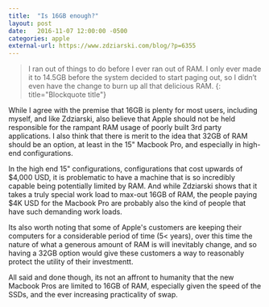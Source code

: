 ```yaml
---
title:  "Is 16GB enough?"
layout: post
date:   2016-11-07 12:00:00 -0500
categories: apple
external-url: https://www.zdziarski.com/blog/?p=6355
---
```


>I ran out of things to do before I ever ran out of RAM. I only ever made it to 14.5GB before the system decided to start paging out, so I didn’t even have the change to burn up all that delicious RAM.
{: title="Blockquote title"}

While I agree with the premise that 16GB is plenty for most users, including myself, and like Zdziarski, also believe that Apple should not be held responsible for the rampant RAM usage of poorly built 3rd party applications. I also think that there is merit to the idea that 32GB of RAM should be an option, at least in the 15" Macbook Pro, and especially in high-end configurations. 

In the high end 15" configurations, configurations that cost upwards of $4,000 USD, it is problematic to have a machine that is so incredibly capable being potentially limited by RAM. And while Zdziarski shows that it takes a truly special work load to max-out 16GB of RAM, the people paying $4K USD for the Macbook Pro are probably also the kind of people that have such demanding work loads. 

Its also worth noting that some of Apple's customers are keeping their computers for a considerable period of time (5< years), over this time the nature of what a generous amount of RAM is will inevitably change, and so having a 32GB option would give these customers a way to reasonably protect the utility of their investmentt. 

All said and done though, its not an affront to humanity that the new Macbook Pros are limited to 16GB of RAM, especially given the speed of the SSDs, and the ever increasing practicality of swap.
